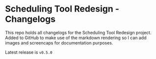 # Scheduling Tool Redesign - Changelogs

This repo holds all changelogs for the Scheduling Tool Redesign project. Added to GitHub to
make use of the markdown rendering so I can add images and screencaps for documentation purposes.

Latest release is `v0.5.0`